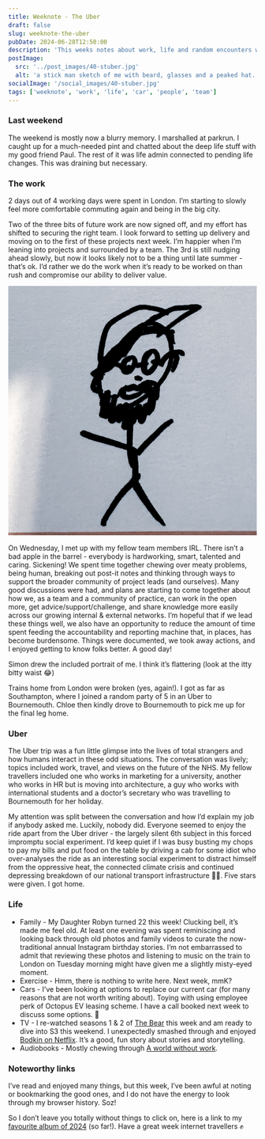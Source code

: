 ```yaml
---
title: Weeknote - The Uber
draft: false
slug: weeknote-the-uber
pubDate: 2024-06-28T12:50:00
description: 'This weeks notes about work, life and random encounters with strangers in an uber adventure. Covers the period 21th-28th June'
postImage:
  src: '../post_images/40-stuber.jpg'
  alt: 'a stick man sketch of me with beard, glasses and a peaked hat.'
socialImage: '/social_images/40-stuber.jpg'
tags: ['weeknote', 'work', 'life', 'car', 'people', 'team']
---
```


### Last weekend

The weekend is mostly now a blurry memory. I marshalled at parkrun. I caught up for a much-needed pint and chatted about the deep life stuff with my good friend Paul. The rest of it was life admin connected to pending life changes. This was draining but necessary.

### The work

2 days out of 4 working days were spent in London. I’m starting to slowly feel more comfortable commuting again and being in the big city.

Two of the three bits of future work are now signed off, and my effort has shifted to securing the right team. I look forward to setting up delivery and moving on to the first of these projects next week. I’m happier when I’m leaning into projects and surrounded by a team. The 3rd is still nudging ahead slowly, but now it looks likely not to be a thing until late summer - that’s ok. I’d rather we do the work when it’s ready to be worked on than rush and compromise our ability to deliver value.

![a stick man sketch of me with beard, glasses and a peaked hat.](../post_images/40-stuber-LEFT.jpg)

On Wednesday, I met up with my fellow team members IRL. There isn’t a bad apple in the barrel - everybody is hardworking, smart, talented and caring. Sickening! We spent time together chewing over meaty problems, being human, breaking out post-it notes and thinking through ways to support the broader community of project leads (and ourselves). Many good discussions were had, and plans are starting to come together about how we, as a team and a community of practice, can work in the open more, get advice/support/challenge, and share knowledge more easily across our growing internal & external networks. I’m hopeful that if we lead these things well, we also have an opportunity to reduce the amount of time spent feeding the accountability and reporting machine that, in places, has become burdensome. Things were documented, we took away actions, and I enjoyed getting to know folks better. A good day!

Simon drew the included portrait of me. I think it’s flattering (look at the itty bitty waist 😂)

Trains home from London were broken (yes, again!). I got as far as Southampton, where I joined a random party of 5 in an Uber to Bournemouth. Chloe then kindly drove to Bournemouth to pick me up for the final leg home.

### Uber

The Uber trip was a fun little glimpse into the lives of total strangers and how humans interact in these odd situations. The conversation was lively; topics included work, travel, and views on the future of the NHS. My fellow travellers included one who works in marketing for a university, another who works in HR but is moving into architecture, a guy who works with international students and a doctor’s secretary who was travelling to Bournemouth for her holiday.

My attention was split between the conversation and how I’d explain my job if anybody asked me. Luckily, nobody did. Everyone seemed to enjoy the ride apart from the Uber driver - the largely silent 6th subject in this forced impromptu social experiment. I’d keep quiet if I was busy busting my chops to pay my bills and put food on the table by driving a cab for some idiot who over-analyses the ride as an interesting social experiment to distract himself from the oppressive heat, the connected climate crisis and continued depressing breakdown of our national transport infrastructure 😬🫣. Five stars were given. I got home.

### Life

- Family - My Daughter Robyn turned 22 this week! Clucking bell, it’s made me feel old. At least one evening was spent reminiscing and looking back through old photos and family videos to curate the now-traditional annual Instagram birthday stories. I’m not embarrassed to admit that reviewing these photos and listening to music on the train to London on Tuesday morning might have given me a slightly misty-eyed moment.
- Exercise - Hmm, there is nothing to write here. Next week, mmK?
- Cars - I’ve been looking at options to replace our current car (for many reasons that are not worth writing about). Toying with using employee perk of Octopus EV leasing scheme. I have a call booked next week to discuss some options. 🚗
- TV - I re-watched seasons 1 & 2 of [The Bear](￼) this week and am ready to dive into S3 this weekend. I unexpectedly smashed through and enjoyed [Bodkin on Netflix](https://www.netflix.com/gb/title/81423482). It’s a good, fun story about stories and storytelling.
- Audiobooks - Mostly chewing through [A world without work](https://www.audible.co.uk/pd/A-World-Without-Work-Audiobook/0241442869).

### Noteworthy links

I’ve read and enjoyed many things, but this week, I’ve been awful at noting or bookmarking the good ones, and I do not have the energy to look through my browser history. Soz!

So I don’t leave you totally without things to click on, here is a link to my [favourite album of 2024](https://open.spotify.com/artist/2RQXRUsr4IW1f3mKyKsy4B) (so far!). Have a great week internet travellers ✊
